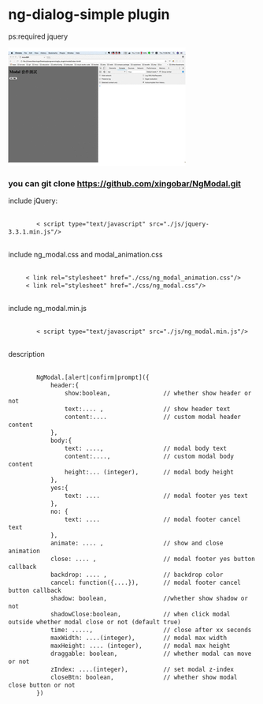 # ng-dialog-simple plugin
ps:required jquery 

![image](https://github.com/xingobar/NgModal/blob/master/demo.gif)

### you can git clone https://github.com/xingobar/NgModal.git

<p>include jQuery:</p>
<pre>
    <code>
        < script type="text/javascript" src="./js/jquery-3.3.1.min.js"/>
    </code>
</pre>

<p>include ng_modal.css and modal_animation.css</p>
<pre>
  <code>
     < link rel="stylesheet" href="./css/ng_modal_animation.css"/>
     < link rel="stylesheet" href="./css/ng_modal.css"/>
  </code>
</pre>

<p>include ng_modal.min.js</p>
<pre>
    <code>
        < script type="text/javascript" src="./js/ng_modal.min.js"/>
    </code>
</pre>

<p>description</p>
<pre>
    <code>
        NgModal.[alert|confirm|prompt]({
            header:{
                show:boolean,               // whether show header or not
                text:.... ,                 // show header text
                content:....                // custom modal header content
            }, 
            body:{
                text: ....,                 // modal body text
                content:....,               // custom modal body content
                height:... (integer),       // modal body height
            },
            yes:{
                text: ....                  // modal footer yes text
            },
            no: {
                text: ....                  // modal footer cancel text
            },
            animate: .... ,                 // show and close animation
            close: .... ,                   // modal footer yes button callback
            backdrop: .... ,                // backdrop color
            cancel: function({....}),       // modal footer cancel button callback
            shadow: boolean,                //whether show shadow or not 
            shadowClose:boolean,            // when click modal outside whether modal close or not (default true)
            time: .....,                    // close after xx seconds
            maxWidth: ....(integer),        // modal max width
            maxHeight: .... (integer),      // modal max height
            draggable: boolean,             // whether modal can move or not 
            zIndex: ....(integer),          // set modal z-index
            closeBtn: boolean,              // whether show modal close button or not
        })
    </code>
</pre>
